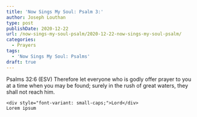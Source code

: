 ```yaml
---
title: 'Now Sings My Soul: Psalm 3:'
author: Joseph Louthan
type: post
publishDate: 2020-12-22
url: /now-sings-my-soul-psalm/2020-12-22-now-sings-my-soul-psalm/
categories:
  - Prayers
tags:
  - 'Now Sings My Soul: Psalms'
draft: true
---
```

Psalms 32:6 (ESV) Therefore let everyone who is godly
offer prayer to you at a time when you may be found;
surely in the rush of great waters,
they shall not reach him.
```
<div style="font-variant: small-caps;">Lord</div>
Lorem ipsum
```
